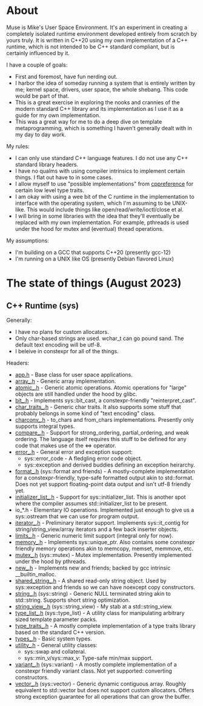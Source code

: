 # About

Muse is Mike's User Space Environment. It's an experiment in creating a
completely isolated runtime environment developed entirely from scratch
by yours truly. It is written in C++20 using my own implementation of a
C++ runtime, which is not intended to be C++ standard compliant, but is
certainly influenced by it.

I have a couple of goals:
 - First and foremost, have fun nerding out.
 - I harbor the idea of someday running a system that is entirely written
   by me; kernel space, drivers, user space, the whole shebang. This code
   would be part of that.
 - This is a great exercise in exploring the nooks and crannies of the
   modern standard C++ library and its implementation as I use it as a
   guide for my own implementation.
 - This was a great way for me to do a deep dive on template
   metaprogramming, which is something I haven't generally dealt with in my
   day to day work.

My rules:
 - I can only use standard C++ language features. I do not use any C++
   standard library headers.
 - I have no qualms with using compiler intrinsics to implement certain
   things. I flat out have to in some cases.
 - I allow myself to use "possible implementations" from
   [cppreference](https://cppreference.com/) for certain low level type
   traits.
 - I am okay with using a wee bit of the C runtime in the implementation to
   interface with the operating system, which I'm assuming to be UNIX-like.
   This would include things like open/read/write/ioctl/close et al.
 - I will bring in some libraries with the idea that they'll eventually be
   replaced with my own implementation. For example, pthreads is used under
   the hood for mutex and (eventual) thread operations.

My assumptions:
 - I'm building on a GCC that supports C++20 (presently gcc-12)
 - I'm running on a UNIX like OS (presently Debian flavored Linux)

# The state of things (August 2023)

## C++ Runtime (sys)

Generally:
 - I have no plans for custom allocators.
 - Only char-based strings are used. wchar_t can go pound sand. The default
   text encoding will be utf-8.
 - I beleive in constexpr for all of the things.

Headers:
 - [app.h](sys/inc/app.h) - Base class for user space applications.
 - [array_.h](sys/inc/array_.h) - Generic array implementation.
 - [atomic_.h](sys/inc/atomic_.h) - Generic atomic operations.
   Atomic operations for "large" objects are still handled under the hood by
   glibc.
 - [bit_.h](sys/inc/bit_.h) - Implements sys::bit_cast, a constexpr-friendly
   "reinterpret_cast".
 - [char_traits_.h](sys/inc/char_traits_.h) - Generic char traits. It also
   supports some stuff that probably belongs in some kind of "text encoding"
   class.
 - [charconv_.h](sys/inc/charconv_.h) - to_chars and from_chars
   implementations. Presently only supports integral types.
 - [compare_.h](sys/inc/compare_.h) - Support for strong_ordering,
   partial_ordering, and weak ordering. The language itself requires this
   stuff to be defined for any code that makes use of the <=> operator.
 - [error_.h](sys/inc/error_.h) - General error and exception support:
    - sys::error_code - A fledgling error code object.
    - sys::exception and derived buddies defining an exception heirarchy.
 - [format_.h](sys/inc/format_.h) (sys::format and friends) - A mostly-complete
   implementation for a constexpr-friendly, type-safe formatted output akin to
   std::format. Does not yet support floating-point data output and isn't utf-8
   friendly yet.
 - [initializer_list_.h](sys/inc/initializer_list_.h) - Support for
   sys::initializer_list. This is another spot where the compiler assumes
   std::initializer_list to be present.
 - io_*.h - Elementary IO operations. Implemented just enough to give us a
   sys::ostream that we can use for program output.
 - [iterator_.h](sys/inc/iterator_.h) - Preliminary iterator support.
   Implements sys::it_contig for string/string_view/array iterators and a
   few back inserter objects.
 - [limits_.h](sys/inc/limits_.h) - Generic numeric limit support (integral
  only for now).
 - [memory_.h](sys/inc/memory_.h) - Implements sys::unique_ptr. Also contains
   some constexpr friendly memory operations akin to memcopy, memset, memmove,
   etc.
 - [mutex_.h](sys/inc/mutex_.h) (sys::mutex) - Mutex implementation. Presently
   implemented under the hood by pthreads.
 - [new_.h](sys/inc/new_.h) - Implements new and friends; backed by gcc
   intrinsic __builtin_malloc.
 - [shared_string_.h](sys/inc/shared_string_.h) - A shared read-only string
   object. Used by sys::exception and friends so we can have noexcept copy
   constructors.
 - [string_.h](sys/inc/string_.h) (sys::string) - Generic NULL terminated
   string akin to std::string. Supports short string optimization.
 - [string_view_.h](sys/inc/string_view_.h) (sys::string_view) - My stab at
   a std::string_view.
 - [type_list_.h](sys/inc/type_list_.h) (sys::type_list) - A utility class
   for manipulating arbitrary sized template parameter packs.
 - [type_traits_.h](sys/inc/type_traits_.h) - A mostly complete
   implementation of a type traits library based on the standard C++
   version.
 - [types_.h](sys/inc/types_.h) - Basic system types.
 - [utility_.h](sys/inc/utility_.h) - General utility classes:
    - sys::swap and collateral.
    - sys::min_v/sys::max_v: Type-safe min/max support.
 - [variant_.h](sys/inc/variant_.h) (sys::variant) - A mostly complete
   implementation of a constexpr friendly variant class. Not yet supported:
   converting constructors.
 - [vector_.h](sys/inc/vector_.h) (sys::vector) - Generic dynamic contiguous
   array. Roughly equivalent to std::vector but does not support custom
   allocators. Offers strong exception guarantee for all operations that can
   grow the buffer.
